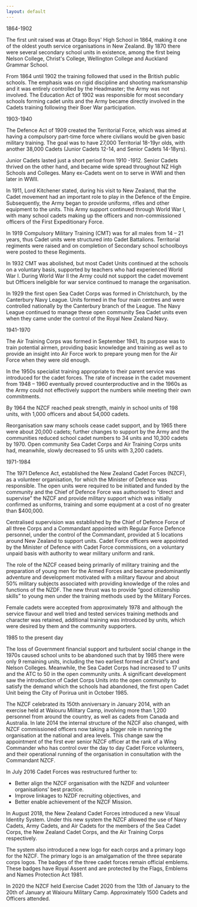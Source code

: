 ```yaml
---
layout: default
---
```


1864-1902

The first unit raised was at Otago Boys' High School in 1864, making it one of the oldest youth service organisations in New Zealand. By 1870 there were several secondary school units in existence, among the first being Nelson College, Christ's College, Wellington College and Auckland Grammar School.

From 1864 until 1902 the training followed that used in the British public schools. The emphasis was on rigid discipline and shooting marksmanship and it was entirely controlled by the Headmaster; the Army was not involved. The Education Act of 1902 was responsible for most secondary schools forming cadet units and the Army became directly involved in the Cadets training following their Boer War participation.

1903-1940

The Defence Act of 1909 created the Territorial Force, which was aimed at having a compulsory part-time force where civilians would be given basic military training. The goal was to have 27,000 Territorial 18-19yr olds, with another 38,000 Cadets (Junior Cadets 12-14, and Senior Cadets 14-18yrs).

Junior Cadets lasted just a short period from 1910 -1912. Senior Cadets thrived on the other hand, and became wide spread throughout NZ High Schools and Colleges. Many ex-Cadets went on to serve in WWI and then later in WWII. 

In 1911, Lord Kitchener stated, during his visit to New Zealand, that the Cadet movement had an important role to play in the Defence of the Empire. Subsequently, the Army began to provide uniforms, rifles and other equipment to the units. This Army support continued through World War I, with many school cadets making up the officers and non-commissioned officers of the First Expeditionary Force.

In 1919 Compulsory Military Training (CMT) was for all males from 14 – 21 years, thus Cadet units were structured into Cadet Battalions. Territorial regiments were raised and on completion of Secondary school schoolboys were posted to these Regiments.

In 1932 CMT was abolished, but most Cadet Units continued at the schools on a voluntary basis, supported by teachers who had experienced World War I. During World War II the Army could not support the cadet movement but Officers ineligible for war service continued to manage the organisation.

In 1929 the first open Sea Cadet Corps was formed in Christchurch, by the Canterbury Navy League. Units formed in the four main centres and were controlled nationally by the Canterbury branch of the League. The Navy League continued to manage these open community Sea Cadet units even when they came under the control of the Royal New Zealand Navy.

1941-1970

The Air Training Corps was formed in September 1941, Its purpose was to train potential airmen, providing basic knowledge and training as well as to provide an insight into Air Force work to prepare young men for the Air Force when they were old enough.

In the 1950s specialist training appropriate to their parent service was introduced for the cadet forces. The rate of increase in the cadet movement from 1948 – 1960 eventually proved counterproductive and in the 1960s as the Army could not effectively support the numbers while meeting their own commitments.

By 1964 the NZCF reached peak strength, mainly in school units of 198 units, with 1,000 officers and about 54,000 cadets.

Reorganisation saw many schools cease cadet support, and by 1965 there were about 20,000 cadets; further changes to support by the Army and the communities reduced school cadet numbers to 34 units and 10,300 cadets by 1970. Open community Sea Cadet Corps and Air Training Corps units had, meanwhile, slowly decreased to 55 units with 3,200 cadets.

1971-1984

The 1971 Defence Act, established the New Zealand Cadet Forces (NZCF), as a volunteer organisation, for which the Minister of Defence was responsible. The open units were required to be initiated and funded by the community and the Chief of Defence Force was authorised to “direct and supervise” the NZCF and provide military support which was initially confirmed as uniforms, training and some equipment at a cost of no greater than $400,000.

Centralised supervision was established by the Chief of Defence Force of all three Corps and a Commandant appointed with Regular Force Defence personnel, under the control of the Commandant, provided at 5 locations around New Zealand to support units. Cadet Force officers were appointed by the Minister of Defence with Cadet Force commissions, on a voluntary unpaid basis with authority to wear military uniform and rank.

The role of the NZCF ceased being primarily of military training and the preparation of young men for the Armed Forces and became predominantly adventure and development motivated with a military flavour and about 50% military subjects associated with providing knowledge of the roles and functions of the NZDF. The new thrust was to provide “good citizenship skills” to young men under the training methods used by the Military Forces. 

Female cadets were accepted from approximately 1978 and although the service flavour and well tried and tested services training methods and character was retained, additional training was introduced by units, which were desired by them and the community supporters.

1985 to the present day

The loss of Government financial support and turbulent social change in the 1970s caused school units to be abandoned such that by 1985 there were only 9 remaining units, including the two earliest formed at Christ's and Nelson Colleges. Meanwhile, the Sea Cadet Corps had increased to 17 units and the ATC to 50 in the open community units. A significant development saw the introduction of Cadet Corps Units into the open community to satisfy the demand which the schools had abandoned, the first open Cadet Unit being the City of Porirua unit in October 1985.

The NZCF celebrated its 150th anniversary in January 2014, with an exercise held at Waiouru Military Camp, involving more than 1,200 personnel from around the country, as well as cadets from Canada and Australia. In late 2014 the internal structure of the NZCF also changed, with NZCF commissioned officers now taking a bigger role in running the organisation at the national and area levels. This change saw the appointment of the first ever senior NZCF officer at the rank of a Wing Commander who has control over the day to day Cadet Force volunteers, and their operational running of the organisation in consultation with the Commandant NZCF.

In July 2016 Cadet Forces was restructured further to:

* Better align the NZCF organisation with the NZDF and volunteer organisations’ best practice.
* Improve linkages to NZDF recruiting objectives, and
* Better enable achievement of the NZCF Mission.

In August 2018, the New Zealand Cadet Forces introduced a new Visual Identity System. Under this new system the NZCF allowed the use of Navy Cadets, Army Cadets, and Air Cadets for the members of the Sea Cadet Corps, the New Zealand Cadet Corps, and the Air Training Corps respectively. 

The system also introduced a new logo for each corps and a primary logo for the NZCF. The primary logo is an amalgamation of the three separate corps logos. The badges of the three cadet forces remain official emblems. These badges have Royal Assent and are protected by the Flags, Emblems and Names Protection Act 1981. 

In 2020 the NZCF held Exercise Cadet 2020 from the 13th of January to the 20th of January at Waiouru Military Camp. Approximately 1500 Cadets and Officers attended.
